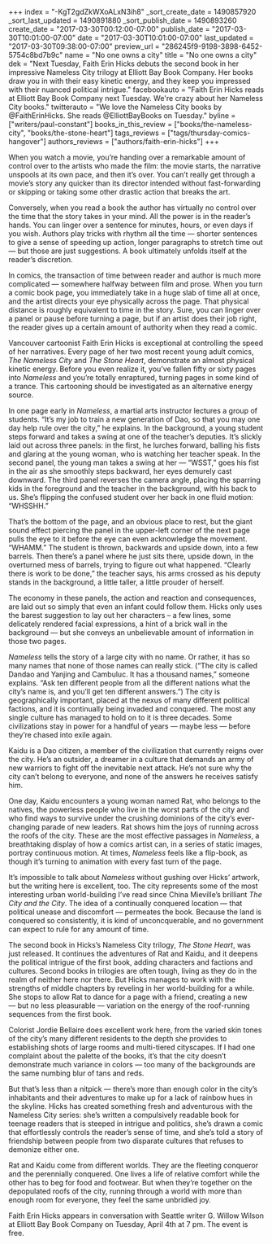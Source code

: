 +++
index = "-KgT2gdZkWXoALxN3ih8"
_sort_create_date = 1490857920
_sort_last_updated = 1490891880
_sort_publish_date = 1490893260
create_date = "2017-03-30T00:12:00-07:00"
publish_date = "2017-03-30T10:01:00-07:00"
date = "2017-03-30T10:01:00-07:00"
last_updated = "2017-03-30T09:38:00-07:00"
preview_url = "286245f9-9198-3898-6452-5754c8bd7b9c"
name = "No one owns a city"
title = "No one owns a city"
dek = "Next Tuesday, Faith Erin Hicks debuts the second book in her impressive Nameless City trilogy at Elliott Bay Book Company. Her books draw you in with their easy kinetic energy, and they keep you impressed with their nuanced political intrigue."
facebookauto = "Faith Erin Hicks reads at Elliott Bay Book Company next Tuesday. We're crazy about her Nameless City books."
twitterauto = "We love the Nameless City books by @FaithErinHicks. She reads @ElliottBayBooks on Tuesday."
byline = ["writers/paul-constant"]
books_in_this_review = ["books/the-nameless-city", "books/the-stone-heart"]
tags_reviews = ["tags/thursday-comics-hangover"]
authors_reviews = ["authors/faith-erin-hicks"]
+++

When you watch a movie, you’re handing over a remarkable amount of control over to the artists who made the film: the movie starts, the narrative unspools at its own pace, and then it’s over. You can’t really get through a movie’s story any quicker than its director intended without fast-forwarding or skipping or taking some other drastic action that breaks the art.

Conversely, when you read a book the author has virtually no control over the time that the story takes in your mind. All the power is in the reader’s hands. You can linger over a sentence for minutes, hours, or even days if you wish. Authors play tricks with rhythm all the time — shorter sentences to give a sense of speeding up action, longer paragraphs to stretch time out — but those are just suggestions. A book ultimately unfolds itself at the reader’s discretion.

In comics, the transaction of time between reader and author is much more complicated — somewhere halfway between film and prose. When you turn a comic book page, you immediately take in a huge slab of time all at once, and the artist directs your eye physically across the page. That physical distance is roughly equivalent to time in the story. Sure, you can linger over a panel or pause before turning a page, but if an artist does their job right, the reader gives up a certain amount of authority when they read a comic. 

Vancouver cartoonist Faith Erin Hicks is exceptional at controlling the speed of her narratives. Every page of her two most recent young adult comics, *The Nameless City* and *The Stone Heart*, demonstrate an almost physical kinetic energy. Before you even realize it, you’ve fallen fifty or sixty pages into *Nameless* and you’re totally enraptured, turning pages in some kind of a trance. This cartooning should be investigated as an alternative energy source.

In one page early in *Nameless*, a martial arts instructor lectures a group of students. “It’s my job to train a new generation of Dao, so that  you may one day help rule over the city,” he explains. In the background, a young student steps forward and takes a swing at one of the teacher’s deputies. It’s slickly laid out across three panels: in the first, he lurches forward, balling his fists and glaring at the young woman, who is watching her teacher speak. In the second panel, the young man takes a swing at her — “WSST,” goes his fist in the air as she smoothly steps backward, her eyes demurely cast downward. The third panel reverses the camera angle, placing the sparring kids in the foreground and the teacher in the background, with his back to us. She’s flipping the confused student over her back in one fluid motion: “WHSSHH.”

That’s the bottom of the page, and an obvious place to rest, but the giant sound effect piercing the panel in the upper-left corner of the next page pulls the eye to it before the eye can even acknowledge the movement. “WHAMM.” The student is thrown, backwards and upside down, into a few barrels. Then there’s a panel where he just sits there, upside down, in the overturned mess of barrels, trying to figure out what happened. “Clearly there is work to be done,” the teacher says, his arms crossed as his deputy stands in the background, a little taller, a little prouder of herself. 

The economy in these panels, the action and reaction and consequences, are laid out so simply that even an infant could follow them. Hicks only uses the barest suggestion to lay out her characters – a few lines, some delicately rendered facial expressions, a hint of a brick wall in the background — but she conveys an unbelievable amount of information in those two pages.

*Nameless* tells the story of a large city with no name. Or rather, it has so many names that none of those names can really stick. (“The city is called Dandao and Yanjing and Cambuluc. It has a thousand names,” someone explains. “Ask ten different people from all the different nations what the city’s name is, and you’ll get ten different answers.”) The city is geographically important, placed at the nexus of many different political factions, and it is continually being invaded and conquered. The most any single culture has managed to hold on to it is three decades. Some civilizations stay in power for a handful of years — maybe less — before they’re chased into exile again.

Kaidu is a Dao citizen, a member of the civilization that currently reigns over the city. He’s an outsider, a dreamer in a culture that demands an army of new warriors to fight off the inevitable next attack. He’s not sure why the city can’t belong to everyone, and none of the answers he receives satisfy him. 

One day, Kaidu encounters a young woman named Rat, who belongs to the natives, the powerless people who live in the worst parts of the city and who find ways to survive under the crushing dominions of the city’s ever-changing parade of new leaders. Rat shows him the joys of running across the roofs of the city. These are the most effective passages in *Nameless*, a breathtaking display of how a comics artist can, in a series of static images, portray continuous motion. At times, *Nameless* feels like a flip-book, as though it’s turning to animation with every fast turn of the page.

It’s impossible to talk about *Nameless* without gushing over Hicks’ artwork, but the writing here is excellent, too. The city represents some of the most interesting urban world-building I’ve read since China Mieville’s brilliant *The City and the City*. The idea of a continually conquered location — that political unease and discomfort — permeates the book. Because the land is conquered so consistently, it is kind of unconcquerable, and no government can expect to rule for any amount of time.

The second book in Hicks’s Nameless City trilogy, *The Stone Heart*, was just released. It continues the adventures of Rat and Kaidu, and it deepens the political intrigue of the first book, adding characters and factions and cultures. Second books in trilogies are often tough, living as they do in the realm of neither here nor there. But Hicks manages to work with the strengths of middle chapters by reveling in her world-building for a while. She stops to allow Rat to dance for a page with a friend, creating a new — but no less pleasurable — variation on the energy of the roof-running sequences from the first book. 

Colorist Jordie Bellaire does excellent work here, from the varied skin tones of the city’s many different residents to the depth she provides to establishing shots of large rooms and multi-tiered cityscapes. If I had one complaint about the palette of the books, it’s that the city doesn’t demonstrate much variance in colors — too many of the backgrounds are the same numbing blur of tans and reds.

But that’s less than a nitpick — there’s more than enough color in the city’s inhabitants and their adventures to make up for a lack of rainbow hues in the skyline. Hicks has created something fresh and adventurous with the Nameless City series: she’s written a compulsively readable book for teenage readers that is steeped in intrigue and politics, she’s drawn a comic that effortlessly controls the reader’s sense of time, and she’s told a story of friendship between people from two disparate cultures that refuses to demonize either one. 

Rat and Kaidu come from different worlds. They are the fleeting conqueror and the perennially conquered. One lives a life of relative comfort while the other has to beg for food and footwear. But when they’re together on the depopulated roofs of the city, running through a world with more than enough room for everyone, they feel the same unbridled joy.

<p class="footer">Faith Erin Hicks appears in conversation with Seattle writer G. Willow Wilson at Elliott Bay Book Company on Tuesday, April 4th at 7 pm. The event is free.</p>
